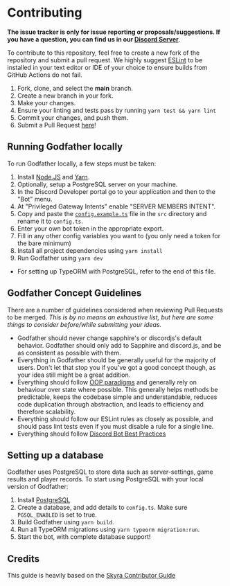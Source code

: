 # Contributing

**The issue tracker is only for issue reporting or proposals/suggestions. If you have a question, you can find us in our [Discord Server]**.

To contribute to this repository, feel free to create a new fork of the repository and
submit a pull request. We highly suggest [ESLint] to be installed
in your text editor or IDE of your choice to ensure builds from GitHub Actions do not fail.

1. Fork, clone, and select the **main** branch.
2. Create a new branch in your fork.
3. Make your changes.
4. Ensure your linting and tests pass by running `yarn test && yarn lint`
5. Commit your changes, and push them.
6. Submit a Pull Request [here]!

## Running Godfather locally

To run Godfather locally, a few steps must be taken:

1. Install [Node.JS] and [Yarn].
2. Optionally, setup a PostgreSQL server on your machine.
3. In the Discord Developer portal go to your application and then to the "Bot" menu.
4. At "Privileged Gateway Intents" enable "SERVER MEMBERS INTENT".
5. Copy and paste the [`config.example.ts`] file in the `src` directory and rename it to `config.ts`.
6. Enter your own bot token in the appropriate export.
7. Fill in any other config variables you want to (you only need a token for the bare minimum)
8. Install all project dependencies using `yarn install`
9. Run Godfather using `yarn dev`

- For setting up TypeORM with PostgreSQL, refer to the end of this file.

## Godfather Concept Guidelines

There are a number of guidelines considered when reviewing Pull Requests to be merged. _This is by no means an exhaustive list, but here are some things to consider before/while submitting your ideas._

-   Godfather should never change sapphire's or discordjs's default behavior. Godfather should only add to Sapphire and discord.js, and be as consistent as possible with them.
-   Everything in Godfather should be generally useful for the majority of users. Don't let that stop you if you've got a good concept though, as your idea still might be a great addition.
-   Everything should follow [OOP paradigms] and generally rely on behaviour over state where possible. This generally helps methods be predictable, keeps the codebase simple and understandable, reduces code duplication through abstraction, and leads to efficiency and therefore scalability.
-   Everything should follow our ESLint rules as closely as possible, and should pass lint tests even if you must disable a rule for a single line.
-   Everything should follow [Discord Bot Best Practices]

## Setting up a database

Godfather uses PostgreSQL to store data such as server-settings, game results and player records. To start using PostgreSQL with your local version of Godfather:

1. Install [PostgreSQL]
2. Create a database, and add details to `config.ts`. Make sure `PGSQL_ENABLED` is set to true.
3. Build Godfather using `yarn build`.
4. Run all TypeORM migrations using `yarn typeorm migration:run`.
5. Start the bot, with complete database support!

## Credits

This guide is heavily based on the [Skyra Contributor Guide](https://github.com/skyra-project/skyra/blob/main/.github/CONTRIBUTING.md)

<!-- Link Dump -->

[discord server]: https://discord.gg/gFhvChy
[here]: https://github.com/Soumil07/godfather/pulls
[eslint]: https://eslint.org/
[node.js]: https://nodejs.org/en/download/
[yarn]: https://classic.yarnpkg.com/en/docs/install
[docker]: https://www.docker.com
[installation instructions for node-canvas]: https://github.com/Automattic/node-canvas/blob/main/Readme.md#installation
[oop paradigms]: https://en.wikipedia.org/wiki/Object-oriented_programming
[discord bot best practices]: https://github.com/meew0/discord-bot-best-practices
[`config.example.ts`]: /src/config.example.ts
[postgresql]: https://www.postgresql.org/docs/9.3/tutorial-install.html